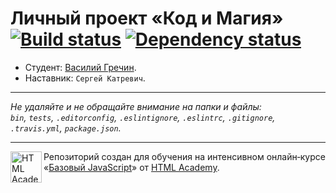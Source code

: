 # Личный проект «Код и Магия» [![Build status][travis-image]][travis-url] [![Dependency status][dependency-image]][dependency-url]

* Студент: [Василий Гречин](https://up.htmlacademy.ru/javascript/7/user/86810).
* Наставник: `Сергей Катревич`.

---

_Не удаляйте и не обращайте внимание на папки и файлы:_<br>
_`bin`, `tests`, `.editorconfig`, `.eslintignore`, `.eslintrc`, `.gitignore`, `.travis.yml`, `package.json`._

---

<a href="https://htmlacademy.ru/intensive/javascript"><img align="left" width="50" height="50" title="HTML Academy" src="https://up.htmlacademy.ru/static/img/intensive/javascript/logo-for-github.svg"></a>

Репозиторий создан для обучения на интенсивном онлайн‑курсе «[Базовый JavaScript](https://htmlacademy.ru/intensive/javascript)» от [HTML Academy](https://htmlacademy.ru).

[travis-image]: https://travis-ci.org/htmlacademy-javascript/86810-code-and-magick.svg?branch=master
[travis-url]: https://travis-ci.org/htmlacademy-javascript/86810-code-and-magick
[dependency-image]: https://david-dm.org/htmlacademy-javascript/86810-code-and-magick.svg?style=flat-square
[dependency-url]: https://david-dm.org/htmlacademy-javascript/86810-code-and-magick
